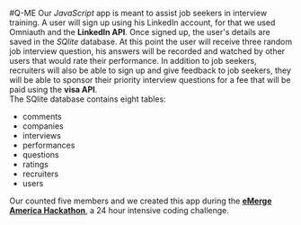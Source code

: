 #Q-ME
Our _JavaScript_ app is meant to assist job seekers in interview training. A user will sign up using his LinkedIn account, for that we used Omniauth and the **LinkedIn API**. Once signed up, the user's details are saved in the _SQlite_ database. At this point the user will receive three random job interview question, his answers will be recorded and watched by other users that would rate their performance. In addition to job seekers, recruiters will also be able to sign up and give feedback to job seekers, they will be able to sponsor their priority interview questions for a fee that will be paid using the **visa API**.  
The SQlite database contains eight tables: 
* comments
* companies
* interviews
* performances
* questions
* ratings
* recruiters
* users
 

Our counted five members and we created this app during the [**eMerge America Hackathon**](https://www.eventbrite.com/e/emerge-americas-2016-hackathon-tickets-21063558671?mc_cid=cf19eb3df4&mc_eid=[UNIQID]), a 24 hour intensive coding challenge.
